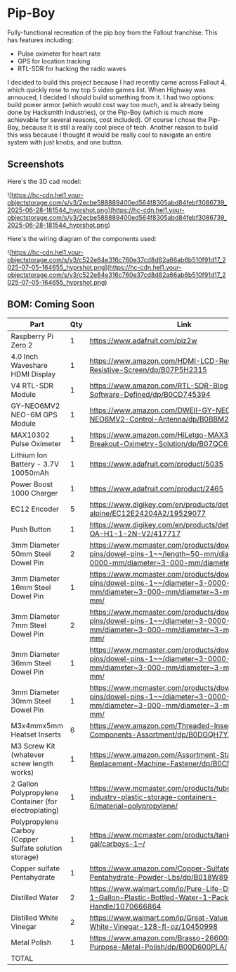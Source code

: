# Pip-Boy
Fully-functional recreation of the pip boy from the Fallout franchise. This has features including:
- Pulse oximeter for heart rate
- GPS for location tracking
- RTL-SDR for hacking the radio waves

I decided to build this project because I had recently came across Fallout 4, which quickly rose to my top 5 video games list. When Highway was annouced, I decided I should build something from it. I had two options: build power armor (which would cost way too much, and is already being done by Hacksmith Industries), or the Pip-Boy (which is much more achievable for several reasons, cost included). Of course I chose the Pip-Boy, because It is still a really cool piece of tech. Another reason to build this was because I thought it would be really cool to navigate an entire system with just knobs, and one button.


## Screenshots
Here's the 3D cad model:

![https://hc-cdn.hel1.your-objectstorage.com/s/v3/2ecbe588889400ed564f8305abd84febf3086739_2025-06-28-181544_hyprshot.png](https://hc-cdn.hel1.your-objectstorage.com/s/v3/2ecbe588889400ed564f8305abd84febf3086739_2025-06-28-181544_hyprshot.png)

Here's the wiring diagram of the components used:

![https://hc-cdn.hel1.your-objectstorage.com/s/v3/c522e84e316c760e37cd8d82a66ab6b510f91d17_2025-07-05-164655_hyprshot.png](https://hc-cdn.hel1.your-objectstorage.com/s/v3/c522e84e316c760e37cd8d82a66ab6b510f91d17_2025-07-05-164655_hyprshot.png)

## BOM: Coming Soon

|Part                                                  |Qty|Link                                                                                                                        |Price  |
|------------------------------------------------------|---|----------------------------------------------------------------------------------------------------------------------------|-------|
|Raspberry Pi Zero 2                                   |1  |https://www.adafruit.com/piz2w                                                                                              |16.50  |
|4.0 Inch Waveshare HDMI Display                       |1  |https://www.amazon.com/HDMI-LCD-Resolution-Resistive-Screen/dp/B07P5H2315                                                   |38.99  |
|V4 RTL-SDR Module                                     |1  |https://www.amazon.com/RTL-SDR-Blog-RTL2832U-Software-Defined/dp/B0CD745394                                                 |37.95  |
|GY-NEO6MV2 NEO-6M GPS Module                          |1  |https://www.amazon.com/DWEII-GY-NEO6MV2-NEO6MV2-Control-Antenna/dp/B0BBM2H5TX/                                              |8.99   |
|MAX10302 Pulse Oximeter                               |1  |https://www.amazon.com/HiLetgo-MAX30102-Breakout-Oximetry-Solution/dp/B07QC67KMQ/                                           |6.99   |
|Lithium Ion Battery - 3.7V 10050mAh                   |1  |https://www.adafruit.com/product/5035                                                                                       |29.95  |
|Power Boost 1000 Charger                              |1  |https://www.adafruit.com/product/2465                                                                                       |19.95  |
|EC12 Encoder                                          |5  |https://www.digikey.com/en/products/detail/alps-alpine/EC12E24204A2/19529077                                                |1.70   |
|Push Button                                           |1  |https://www.digikey.com/en/products/detail/c-k/PVA1-OA-H1-1-2N-V2/417717                                                    |2.40   |
|3mm Diameter 50mm Steel Dowel Pin                     |2  |https://www.mcmaster.com/products/dowel-pins/dowel-pins-1~~/length~50-mm/diameter~3-0000-mm/diameter~3-000-mm/diameter~3-mm/|12.45  |
|3mm Diameter 16mm Steel Dowel Pin                     |1  |https://www.mcmaster.com/products/dowel-pins/dowel-pins-1~~/diameter~3-0000-mm/diameter~3-000-mm/diameter~3-mm/length~16-mm/|10.84  |
|3mm Diameter 7mm Steel Dowel Pin                      |2  |https://www.mcmaster.com/products/dowel-pins/dowel-pins-1~~/diameter~3-0000-mm/diameter~3-000-mm/diameter~3-mm/length~7-mm/ |6.83   |
|3mm Diameter 36mm Steel Dowel Pin                     |1  |https://www.mcmaster.com/products/dowel-pins/dowel-pins-1~~/diameter~3-0000-mm/diameter~3-000-mm/diameter~3-mm/length~36-mm/|11.96  |
|3mm Diameter 30mm Steel Dowel Pin                     |1  |https://www.mcmaster.com/products/dowel-pins/dowel-pins-1~~/diameter~3-0000-mm/diameter~3-000-mm/diameter~3-mm/length~30-mm/|16.40  |
|M3x4mmx5mm Heatset Inserts                            |6  |https://www.amazon.com/Threaded-Inserts-Printing-Components-Assortment/dp/B0DGQH7YX6                                        |7.09   |
|M3 Screw Kit (whatever screw length works)            |1  |https://www.amazon.com/Assortment-Stainless-Replacement-Machine-Fastener/dp/B0CMQG542V                                      |15.99  |
|2 Gallon Polypropylene Container (for electroplating) |1  |https://www.mcmaster.com/products/tubs/food-industry-plastic-storage-containers-6/material~polypropylene/                   |9.19   |
|Polypropylene Carboy (Copper Sulfate solution storage)|1  |https://www.mcmaster.com/products/tanks/capacity~3-gal/carboys-1~/                                                          |31.29  |
|Copper sulfate Pentahydrate                           |1  |https://www.amazon.com/Copper-Sulfate-Pentahydrate-Powder-Lbs/dp/B018W893PY/                                                |22.95  |
|Distilled Water                                       |2  |https://www.walmart.com/ip/Pure-Life-Distilled-Water-1-Gallon-Plastic-Bottled-Water-1-Pack-Side-Handle/1070666864           |2.38   |
|Distilled White Vinegar                               |2  |https://www.walmart.com/ip/Great-Value-Distilled-White-Vinegar-128-fl-oz/10450998                                           |3.94   |
|Metal Polish                                          |1  |https://www.amazon.com/Brasso-2660089334-Multi-Purpose-Metal-Polish/dp/B00D600PLA/                                          |4.98   |
|TOTAL                                                 |   |                                                                                                                            |$307.31|

